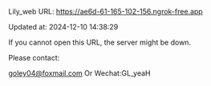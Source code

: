 Lily_web URL: https://ae6d-61-165-102-156.ngrok-free.app

Updated at: 2024-12-10 14:38:29

If you cannot open this URL, the server might be down.

Please contact: 

goley04@foxmail.com Or Wechat:GL_yeaH